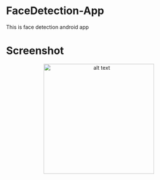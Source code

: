 # FaceDetection-App
This is face detection android app

# Screenshot
<p align="center">
<img src="https://github.com/asgar72/FaceDetection-App/assets/85785487/02653c71-3d20-4c24-a0be-38559faa9c50" alt="alt text" width="300 ">
<!-- <img src="https://github.com/asgar72/Temperature-Converter-App-Bharat_Intern-Task2/assets/85785487/42c27d1c-c654-4249-a618-4708ed2dee89" alt="alt text" width="300"> -->
<!-- <img src="https://github.com/asgar72/Temperature-Converter-App-Bharat_Intern-Task2/assets/85785487/5f4bb244-0fa2-43d1-b3ba-5b084fbbc50a" alt="alt text" width="300"> -->
</p>
